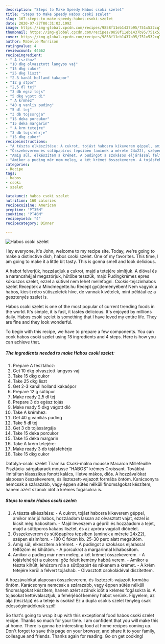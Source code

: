 ```yaml
---
description: "Steps to Make Speedy Habos csoki szelet"
title: "Steps to Make Speedy Habos csoki szelet"
slug: 107-steps-to-make-speedy-habos-csoki-szelet
date: 2020-07-27T00:31:03.199Z
image: https://img-global.cpcdn.com/recipes/9858f11eb1437b95/751x532cq70/habos-csoki-szelet-recept-foto.jpg
thumbnail: https://img-global.cpcdn.com/recipes/9858f11eb1437b95/751x532cq70/habos-csoki-szelet-recept-foto.jpg
cover: https://img-global.cpcdn.com/recipes/9858f11eb1437b95/751x532cq70/habos-csoki-szelet-recept-foto.jpg
author: Mabelle Morrison
ratingvalue: 4
reviewcount: 44662
recipeingredient:
- " A tszthoz"
- "10 dkg olvasztott langyos vaj"
- "15 dkg cukor"
- "25 dkg liszt"
- "2-3 kanál holland kakapor"
- "12 g stpor"
- "2,5 dl tej"
- "3 db egsz tojs"
- "5 dkg vgott di"
- " A krmhez"
- "40 g vanlis puding"
- "5 dl tej"
- "3 db tojssrgja"
- "15 deka porcukor"
- "15 deka margarin"
- " A krm tetejre"
- "3 db tojsfehrje"
- "15 dkg cukor"
recipeinstructions:
- "A tészta elkészítése: A cukrot, tojást habosra kikeverem géppel, amikor már jó habos, hozzáadom lassan az olvasztott vajat, ezzel is kicsit még habosítom. Majd leveszem a gépről és hozzáadom a tejet, majd a sütőporos kakaós lisztet, és az apróra vagdalt dióbelet."
- "Összekeverem és sütőpapíros tepsiben (aminek a mérete 24x22), szépen elsimítom. 180 C fokon kb. 25-30 perc alatt megsütöm."
- "Amíg sül, elkészítem a krémet. A pudingot a szokásos eljárással felfőzöm és kihűtöm. A porcukrot a margarinnal kihabosítom."
- "Amikor a puding már nem meleg, a két krémet összekeverem. A tojásfehérjét a cukorral gőz felett kemény habbá verem.  Amikor a tészta kihűlt, lehúzom róla a sütőpapírt és rákenem a krémet. A krém tetejére kerül a felvert tojáshab. Olvasztott csokoládéval díszítettem."
categories:
- Recipe
tags:
- habos
- csoki
- szelet

katakunci: habos csoki szelet 
nutrition: 160 calories
recipecuisine: American
preptime: "PT35M"
cooktime: "PT46M"
recipeyield: "4"
recipecategory: Dinner

---
```



![Habos csoki szelet](https://img-global.cpcdn.com/recipes/9858f11eb1437b95/751x532cq70/habos-csoki-szelet-recept-foto.jpg)

Hey everyone, it's John, welcome to my recipe site. Today, we're going to make a distinctive dish, habos csoki szelet. One of my favorites. This time, I am going to make it a little bit tasty. This is gonna smell and look delicious.

A habot felverjük, hozzáadjuk a cukrot, majd a tetejére simítjuk. A dióval és a narancshéjjal megszórjuk, hűtőbe tesszük, majd Pudingkrémes epres kókuszos szelet, ezzel a sütivel nem lehet melléfogni. Csokis-tejszínhabos szelet Receptek a Mindmegette.hu Recept gyűjteményében! Nem vagyok a habos, kicsit retro sütiszeletek híve, de vannak kivételek, mint például ez a gesztenyés szelet is.

Habos csoki szelet is one of the most popular of current trending foods in the world. It's simple, it is fast, it tastes delicious. It's enjoyed by millions daily. Habos csoki szelet is something that I have loved my entire life. They are fine and they look wonderful.


To begin with this recipe, we have to prepare a few components. You can cook habos csoki szelet using 18 ingredients and 4 steps. Here is how you can achieve that.

<!--inarticleads1-->

##### The ingredients needed to make Habos csoki szelet:

1. Prepare  A tésztához:
1. Get 10 dkg olvasztott langyos vaj
1. Take 15 dkg cukor
1. Take 25 dkg liszt
1. Get 2-3 kanál holland kakaópor
1. Prepare 12 g sütőpor
1. Make ready 2,5 dl tej
1. Prepare 3 db egész tojás
1. Make ready 5 dkg vágott dió
1. Take  A krémhez:
1. Get 40 g vaníliás puding
1. Take 5 dl tej
1. Get 3 db tojássárgája
1. Take 15 deka porcukor
1. Take 15 deka margarin
1. Take  A krém tetejére:
1. Make ready 3 db tojásfehérje
1. Take 15 dkg cukor


Datolya-csoki szelet Tiramisu Csoki-málna mousse Macaron Millefeuille Pisztácia-sárgabarack mousse &#34;HABOS&#34; krémes Croissant. Továbbá limitáltan klasszikus fonott kalács, illetve mákos, diós. A hozzávalókat alaposan összekeverem, és lisztezett-vajazott formába öntöm. Karácsonyra nemcsak a szárazabb, vagy éppen sütés nélküli finomságokat készítem, hanem azért szánok időt a krémes fogásokra is. 

<!--inarticleads2-->

##### Steps to make Habos csoki szelet:

1. A tészta elkészítése: - A cukrot, tojást habosra kikeverem géppel, amikor már jó habos, hozzáadom lassan az olvasztott vajat, ezzel is kicsit még habosítom. - Majd leveszem a gépről és hozzáadom a tejet, majd a sütőporos kakaós lisztet, és az apróra vagdalt dióbelet.
1. Összekeverem és sütőpapíros tepsiben (aminek a mérete 24x22), szépen elsimítom. - 180 C fokon kb. 25-30 perc alatt megsütöm.
1. Amíg sül, elkészítem a krémet. - A pudingot a szokásos eljárással felfőzöm és kihűtöm. - A porcukrot a margarinnal kihabosítom.
1. Amikor a puding már nem meleg, a két krémet összekeverem. - A tojásfehérjét a cukorral gőz felett kemény habbá verem.  - Amikor a tészta kihűlt, lehúzom róla a sütőpapírt és rákenem a krémet. - A krém tetejére kerül a felvert tojáshab. - Olvasztott csokoládéval díszítettem.


A hozzávalókat alaposan összekeverem, és lisztezett-vajazott formába öntöm. Karácsonyra nemcsak a szárazabb, vagy éppen sütés nélküli finomságokat készítem, hanem azért szánok időt a krémes fogásokra is. A tojásokat kettéválasztjuk, a fehérjéből kemény habot verünk. Figyelem, az alja (tésztája) és a teteje is csokis! Ez a dupla csokis szelet tényleg csak édességimádóknak szól! 

So that's going to wrap it up with this exceptional food habos csoki szelet recipe. Thanks so much for your time. I am confident that you will make this at home. There is gonna be interesting food at home recipes coming up. Don't forget to save this page on your browser, and share it to your family, colleague and friends. Thanks again for reading. Go on get cooking!
